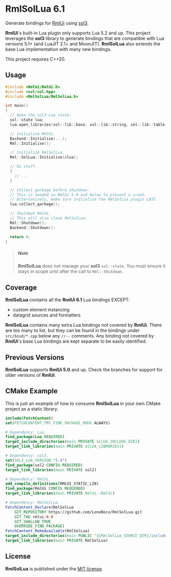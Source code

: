 RmlSolLua 6.1
===================

Generate bindings for [RmlUi](https://github.com/mikke89/RmlUi) using [sol3](https://github.com/ThePhD/sol2).

**RmlUi**'s built-in Lua plugin only supports Lua 5.2 and up.  This project leverages the **sol3** library to generate bindings that are compatible with Lua versions 5.1+ (and LuaJIT 2.1+ and MoonJIT).  **RmlSolLua** also extends the base Lua implementation with many new bindings.

This project requires C++20.

## Usage

```c++
#include <RmlUi/RmlUi.h>
#include <sol/sol.hpp>
#include <RmlSolLua/RmlSolLua.h>

int main()
{
  // Open the sol3 Lua state.
  sol::state lua;
  lua.open_libraries(sol::lib::base, sol::lib::string, sol::lib::table, sol::lib::math);

  // Initialize RmlUi.
  Backend::Initialize(...);
  Rml::Initialise();

  // Initialize RmlSolLua.
  Rml::SolLua::Initialise(&lua);

  // Do stuff.
  {
    // ...
  }

  // Collect garbage before shutdown.
  // This is needed in RmlUi 5.0 and below to prevent a crash.
  // Alternatively, make sure initialize the RmlSolLua plugin LAST.
  lua.collect_garbage();

  // Shutdown RmlUi.
  // This will also close RmlSolLua.
  Rml::Shutdown();
  Backend::Shutdown();

  return 0;
}

```

> ##### Note
> **RmlSolLua** does not manage your **sol3** `sol::state`.  You must ensure it stays in scope until after the call to `Rml::Shutdown`.

## Coverage

**RmlSolLua** contains all the **RmlUi 6.1** Lua bindings EXCEPT:
- custom element instancing
- datagrid sources and formatters

**RmlSolLua** contains many extra Lua bindings not covered by **RmlUi**.  There are too many to list, but they can be found in the bindings under `src/bind/*.cpp` below any `//--` comments.  Any binding not covered by **RmlUi**'s base Lua bindings are kept separate to be easily identified.

## Previous Versions

**RmlSolLua** supports **RmlUi 5.0** and up.
Check the branches for support for older versions of **RmlUi**.

## CMake Example

This is just an example of how to consume **RmlSolLua** in your own CMake project as a static library.

```cmake
include(FetchContent)
set(FETCHCONTENT_TRY_FIND_PACKAGE_MODE ALWAYS)

# Dependency: Lua.
find_package(Lua REQUIRED)
target_include_directories(main PRIVATE ${LUA_INCLUDE_DIR})
target_link_libraries(main PRIVATE ${LUA_LIBRARIES})

# Dependency: sol3.
set(SOL2_LUA_VERSION "5.4")
find_package(sol2 CONFIG REQUIRED)
target_link_libraries(main PRIVATE sol2)

# Dependency: RmlUi.
add_compile_definitions(RMLUI_STATIC_LIB)
find_package(RmlUi CONFIG REQUIRED)
target_link_libraries(main PRIVATE RmlUi::RmlUi)

# Dependency: RmlSolLua.
FetchContent_Declare(RmlSolLua
	GIT_REPOSITORY https://github.com/LoneBoco/RmlSolLua.git
	GIT_TAG rmlui-6.0
	GIT_SHALLOW TRUE
	OVERRIDE_FIND_PACKAGE)
FetchContent_MakeAvailable(RmlSolLua)
target_include_directories(main PUBLIC "${RmlSolLua_SOURCE_DIR}/include")
target_link_libraries(main PRIVATE RmlSolLua)
```

## License

**RmlSolLua** is published under the [MIT license](LICENSE).
